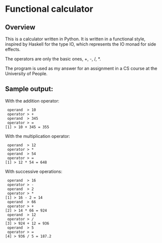 # Functional calculator

## Overview

This is a calculator written in Python. It is written in a functional style,
inspired by Haskell for the type IO, which represents the IO monad for side effects.

The operators are only the basic ones, +, -, /, *.

The program is used as my answer for an assignment in a CS course at
the University of People.

## Sample output:

With the addition operator:
```$ python mycalc.py
 operand  > 10
 operator > +
 operand  > 345
 operator > =
[1] > 10 + 345 = 355
```

With the multiplication operator:
```$ python mycalc.py
 operand  > 12
 operator > *
 operand  > 54
 operator > =
[1] > 12 * 54 = 648
```

With successive operations:
```$ python mycalc.py
 operand  > 16
 operator > -
 operand  > 2
 operator > *
[1] > 16 - 2 = 14
 operand  > 66
 operator > +
[2] > 14 * 66 = 924
 operand  > 12
 operator > / 
[3] > 924 + 12 = 936
 operand  > 5
 operator > =
[4] > 936 / 5 = 187.2
```
